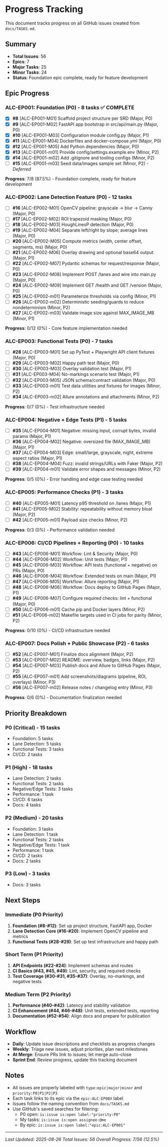 # Progress Tracking

This document tracks progress on all GitHub issues created from `docs/TASKS.md`.

## Summary

- **Total Issues**: 56
- **Epics**: 7
- **Major Tasks**: 25
- **Minor Tasks**: 24
- **Status**: Foundation epic complete, ready for feature development

## Epic Progress

### ALC-EP001: Foundation (P0) - 8 tasks ✅ **COMPLETE**
- [x] **#8** [ALC-EP001-M01] Scaffold project structure per SRD (Major, P0)
- [x] **#9** [ALC-EP001-M02] FastAPI app bootstrap in src/api/main.py (Major, P0)
- [x] **#10** [ALC-EP001-M03] Configuration module config.py (Major, P1)
- [x] **#11** [ALC-EP001-M04] Dockerfiles and docker-compose.yml (Major, P0)
- [x] **#12** [ALC-EP001-M05] Add Python dependencies (Major, P0)
- [x] **#13** [ALC-EP001-m01] Provide config/settings.example.env (Minor, P2)
- [x] **#14** [ALC-EP001-m02] Add .gitignore and tooling configs (Minor, P2)
- [ ] **#15** [ALC-EP001-m03] Seed data/images sample set (Minor, P2) - *Deferred*

**Progress**: 7/8 (87.5%) - Foundation complete, ready for feature development

### ALC-EP002: Lane Detection Feature (P0) - 12 tasks
- [ ] **#16** [ALC-EP002-M01] OpenCV pipeline: grayscale → blur → Canny (Major, P0)
- [ ] **#17** [ALC-EP002-M02] ROI trapezoid masking (Major, P0)
- [ ] **#18** [ALC-EP002-M03] HoughLinesP detection (Major, P0)
- [ ] **#19** [ALC-EP002-M04] Separate left/right by slope; average lines (Major, P0)
- [ ] **#20** [ALC-EP002-M05] Compute metrics (width, center offset, segments, ms) (Major, P0)
- [ ] **#21** [ALC-EP002-M06] Overlay drawing and optional base64 output (Major, P1)
- [ ] **#22** [ALC-EP002-M07] Pydantic schemas for request/response (Major, P0)
- [ ] **#23** [ALC-EP002-M08] Implement POST /lanes and wire into main.py (Major, P0)
- [ ] **#24** [ALC-EP002-M09] Implement GET /health and GET /version (Major, P0)
- [ ] **#25** [ALC-EP002-m01] Parameterize thresholds via config (Minor, P1)
- [ ] **#26** [ALC-EP002-m02] Deterministic seeding/guards to reduce nondeterminism (Minor, P2)
- [ ] **#27** [ALC-EP002-m03] Validate image size against MAX_IMAGE_MB (Minor, P1)

**Progress**: 0/12 (0%) - Core feature implementation needed

### ALC-EP003: Functional Tests (P0) - 7 tasks
- [ ] **#28** [ALC-EP003-M01] Set up PyTest + Playwright API client fixtures (Major, P0)
- [ ] **#29** [ALC-EP003-M02] Happy path test (Major, P0)
- [ ] **#30** [ALC-EP003-M03] Overlay validation test (Major, P1)
- [ ] **#31** [ALC-EP003-M04] No-markings scenario test (Major, P1)
- [ ] **#32** [ALC-EP003-M05] JSON schema/contract validation (Major, P0)
- [ ] **#33** [ALC-EP003-m01] Test data utilities and fixtures for images (Minor, P2)
- [ ] **#34** [ALC-EP003-m02] Allure annotations and attachments (Minor, P2)

**Progress**: 0/7 (0%) - Test infrastructure needed

### ALC-EP004: Negative + Edge Tests (P1) - 5 tasks
- [ ] **#35** [ALC-EP004-M01] Negative: missing input, corrupt bytes, invalid params (Major, P1)
- [ ] **#36** [ALC-EP004-M02] Negative: oversized file (MAX_IMAGE_MB) (Major, P1)
- [ ] **#37** [ALC-EP004-M03] Edge: small/large, grayscale, night, extreme aspect ratios (Major, P1)
- [ ] **#38** [ALC-EP004-M04] Fuzz: invalid strings/URLs with Faker (Major, P2)
- [ ] **#39** [ALC-EP004-m01] Validate error shapes and messages (Minor, P2)

**Progress**: 0/5 (0%) - Error handling and edge case testing needed

### ALC-EP005: Performance Checks (P1) - 3 tasks
- [ ] **#40** [ALC-EP005-M01] Latency p95 threshold on /lanes (Major, P1)
- [ ] **#41** [ALC-EP005-M02] Stability: repeatability without memory bloat (Major, P2)
- [ ] **#42** [ALC-EP005-m01] Payload size checks (Minor, P2)

**Progress**: 0/3 (0%) - Performance validation needed

### ALC-EP006: CI/CD Pipelines + Reporting (P0) - 10 tasks
- [ ] **#43** [ALC-EP006-M01] Workflow: Lint & Security (Major, P0)
- [ ] **#44** [ALC-EP006-M02] Workflow: Unit tests (Major, P1)
- [ ] **#45** [ALC-EP006-M03] Workflow: API tests (functional + negative) on PRs (Major, P0)
- [ ] **#46** [ALC-EP006-M04] Workflow: Extended tests on main (Major, P1)
- [ ] **#47** [ALC-EP006-M05] Workflow: Allure reporting (Major, P1)
- [ ] **#48** [ALC-EP006-M06] Workflow: Docs deploy to GitHub Pages (Major, P1)
- [ ] **#49** [ALC-EP006-M07] Configure required checks: lint + functional (Major, P0)
- [ ] **#50** [ALC-EP006-m01] Cache pip and Docker layers (Minor, P2)
- [ ] **#51** [ALC-EP006-m02] Makefile targets used in CI jobs for parity (Minor, P2)

**Progress**: 0/10 (0%) - CI/CD infrastructure needed

### ALC-EP007: Docs Polish + Public Showcase (P2) - 6 tasks
- [ ] **#52** [ALC-EP007-M01] Finalize docs alignment (Major, P2)
- [ ] **#53** [ALC-EP007-M02] README: overview, badges, links (Major, P2)
- [ ] **#54** [ALC-EP007-M03] Publish docs and Allure to GitHub Pages (Major, P2)
- [ ] **#55** [ALC-EP007-m01] Add screenshots/diagrams (pipeline, ROI, overlays) (Minor, P3)
- [ ] **#56** [ALC-EP007-m02] Release notes / changelog entry (Minor, P3)

**Progress**: 0/6 (0%) - Documentation finalization needed

## Priority Breakdown

### P0 (Critical) - 15 tasks
- Foundation: 5 tasks
- Lane Detection: 5 tasks  
- Functional Tests: 3 tasks
- CI/CD: 2 tasks

### P1 (High) - 18 tasks
- Lane Detection: 2 tasks
- Functional Tests: 2 tasks
- Negative/Edge Tests: 3 tasks
- Performance: 1 task
- CI/CD: 6 tasks
- Docs: 4 tasks

### P2 (Medium) - 20 tasks
- Foundation: 3 tasks
- Lane Detection: 1 task
- Functional Tests: 2 tasks
- Negative/Edge Tests: 1 task
- Performance: 1 task
- CI/CD: 2 tasks
- Docs: 2 tasks

### P3 (Low) - 3 tasks
- Docs: 3 tasks

## Next Steps

### Immediate (P0 Priority)
1. **Foundation (#8-#12)**: Set up project structure, FastAPI app, Docker
2. **Lane Detection Core (#16-#20)**: Implement OpenCV pipeline and metrics
3. **Functional Tests (#28-#29)**: Set up test infrastructure and happy path

### Short Term (P1 Priority)
1. **API Endpoints (#22-#24)**: Implement schemas and routes
2. **CI Basics (#43, #45, #49)**: Lint, security, and required checks
3. **Test Coverage (#30-#31, #35-#37)**: Overlay, no-markings, and negative tests

### Medium Term (P2 Priority)
1. **Performance (#40-#42)**: Latency and stability validation
2. **CI Enhancement (#44, #46-#48)**: Unit tests, extended tests, reporting
3. **Documentation (#52-#54)**: Align docs and prepare for publication

## Workflow

- **Daily**: Update issue descriptions and checklists as progress changes
- **Weekly**: Triage new issues, adjust priorities, plan next milestones
- **At Merge**: Ensure PRs link to issues; let merge auto-close
- **Sprint End**: Review progress, update this tracking document

## Notes

- All issues are properly labeled with `type:epic|major|minor` and `priority:P0|P1|P2|P3`
- Each task links to its epic via the `epic:ALC-EP00X` label
- Issues follow the naming convention from `docs/TASKS.md`
- Use GitHub's saved searches for filtering:
  - P0 open: `is:issue is:open label:"priority:P0"`
  - My tasks: `is:issue is:open assignee:@me`
  - By epic: `is:issue is:open label:"epic:ALC-EP001"`

---
*Last Updated: 2025-08-26*
*Total Issues: 56*
*Overall Progress: 7/56 (12.5%)*
